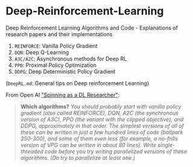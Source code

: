 # Deep-Reinforcement-Learning
Deep Reinforcement Learning Algorithms and Code - Explanations of research papers and their implementations

1. `REINFORCE`: Vanilla Policy Gradient
2. `DQN`: Deep Q-Learning
3. `A3C/A2C`: Asynchronous methods for Deep RL
4. `PPO`: Proximal Policy Optimization
5. `DDPG`: Deep Deterministic Policy Gradient

(`DeepRL.md`: General tips on Deep reinforcement Learning)


From Open AI ["Spinning as a DL Researcher"](https://spinningup.openai.com/en/latest/spinningup/spinningup.html):

>**Which algorithms?** *You should probably start with vanilla policy gradient (also called REINFORCE), DQN, A2C (the synchronous version of A3C), PPO (the variant with the clipped objective), and DDPG, approximately in that order. The simplest versions of all of these can be written in just a few hundred lines of code (ballpark 250-300), and some of them even less (for example, a no-frills version of VPG can be written in about 80 lines). Write single-threaded code before you try writing parallelized versions of these algorithms. (Do try to parallelize at least one.)*


